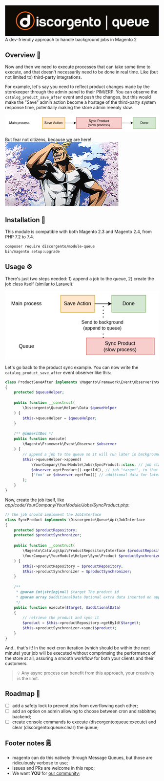 ![Discorgento Queue](docs/header.png)
A dev-friendly approach to handle background jobs in Magento 2

## Overview 💭
Now and then we need to execute processes that can take some time to execute, and that doesn't necessarily need to be done in real time. Like (but not limited to) third-party integrations.

For example, let's say you need to reflect product changes made by the storekeeper through the admin panel to their PIM/ERP. You can observe the `catalog_product_save_after` event and push the changes, but this would make the "Save" admin action become a hostage of the third-party system response time, potentially making the store admin reeealy slow.

![Linear Workflow](docs/linear-workflow.png)

But fear not citizens, because [we](https://discord.io/Discorgento) are here!  
![All Might laughting](docs/we-are-here.gif)

## Installation 🔧
This module is compatible with both Magento 2.3 and Magento 2.4, from PHP 7.2 to 7.4.
```sh
composer require discorgento/module-queue
bin/magento setup:upgrade
```

## Usage ⚙️
There's just two steps needed: 1) append a job to the queue, 2) create the job class itself ([similar to Laravel](https://laravel.com/docs/9.x/queues#class-structure)).

![Async Workflow](docs/async-workflow.png)

Let's go back to the product sync example. You can now write the `catalog_product_save_after` event observer like this:

```php
class ProductSaveAfter implements \Magento\Framework\Event\ObserverInterface
{
    protected $queueHelper;

    public function __construct(
        \Discorgento\Queue\Helper\Data $queueHelper
    ) {
        $this->queueHelper = $queueHelper;
    }

    /** @inheritDoc */
    public function execute(
        \Magento\Framework\Event\Observer $observer
    ) {
        // append a job to the queue so it will run later in background
        $this->queueHelper->append(
            \YourCompany\YourModule\Jobs\SyncProduct::class, // job class, we'll create it below
            $observer->getProduct()->getId(), // job "target", in that case the product id
            ['foo' => $observer->getFoo()] // additional data for later usage (optional)
        );
    }
}
```

Now, create the job itself, like _app/code/YourCompany/YourModule/Jobs/SyncProduct.php_:

```php
// the job should implement the JobInterface
class SyncProduct implements \Discorgento\Queue\Api\JobInterface
{
    protected $productRepository;
    protected $productSynchronizer;

    public function __construct(
        \Magento\Catalog\Api\ProductRepositoryInterface $productRepository,
        \YourCompany\YourModule\Helper\Sync\Product $productSynchronizer
    ) {
        $this->productRepository = $productRepository;
        $this->productSynchronizer = $productSynchronizer;
    }

    /**
     * @param int|string|null $target The product id
     * @param array $additionalData Optional extra data inserted on append
     */
    public function execute($target, $additionalData)
    {
        // retrieve the product and sync it
        $product = $this->productRepository->getById($target);
        $this->productSynchronizer->sync($product);
    }
}
```

And.. that's it! In the next cron iteration (which should be within the next minute) your job will be executed without comprimsing the performance of the store at all, assuring a smooth workflow for both your clients and their customers.

> 💡 Any async process can benefit from this approach, your creativity is the limit.

## Roadmap 🧭
 - [ ] add a safety lock to prevent jobs from overflowing each other;
 - [ ] add an option on admin allowing to choose between cron and rabbitmq backend;
 - [ ] create console commands to execute (discorgento:queue:execute) and clear (discorgento:queue:clear) the queue;

## Footer notes 🗒
 - magento can do this natively through Message Queues, but those are ridiculously verbose to use;
 - issues and PRs are welcome in this repo;
 - We want **YOU** for [our community](https://discord.io/Discorgento);

